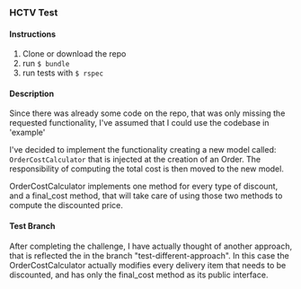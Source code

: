 ### HCTV Test

#### Instructions

1. Clone or download the repo
2. run ```$ bundle```
3. run tests with ```$ rspec ```

#### Description

Since there was already some code on the repo, that was only missing the requested functionality, I've assumed that I could use the codebase in 'example'

I've decided to implement the functionality creating a new model called: ```OrderCostCalculator``` that is injected at the creation of an Order.
The responsibility of computing the total cost is then moved to the new model.

OrderCostCalculator implements one method for every type of discount, and a final_cost method, that will take care of using those two methods to compute the discounted price.

#### Test Branch

After completing the challenge, I have actually thought of another approach, that is reflected the in the branch "test-different-approach".
In this case the OrderCostCalculator actually modifies every delivery item that needs to be discounted, and has only the final_cost method as its public interface.
